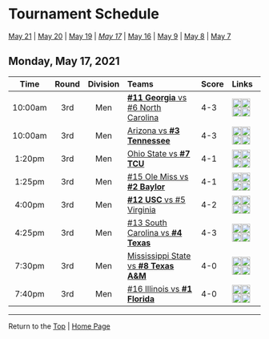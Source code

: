 <a name="top"></a>  

# Tournament Schedule  

[May 21](./05-21.md) &#124; [May 20](./05-20.md) &#124; [May 19](./05-19.md) &#124; *[May 17](./05-17.md)* &#124; [May 16](./05-16.md) &#124; [May 9](./05-09.md) &#124; [May 8](./05-08.md) &#124; [May 7](./05-07.md)

## Monday, May 17, 2021 <a name="05-17"></a>  

| **Time** | **Round** | **Division** | **Teams** | **Score** | **Links** |  
| :------: | :-------: | :----------: | :-------- | :-------- | :-------- |  
| 10:00am  | 3rd       | Men          | [<b>#11 Georgia</b> vs #6 North Carolina](../ncaam/matches/R3_31-36_UGA_vs_UNC.md) | 4-3       | <a href="http://scores.tennisticker.de/usa/ustanc/conf/league/sb.html?tournid=776&clubid=584-255&cn1=UNC&cn2=Georgia&ci1=584&ci2=255&lid=82" target="_blank"><img src="https://abs-0.twimg.com/emoji/v2/svg/1f4ca.svg" width="18" height="18" /></a><a href="https://www.ustanationalcampus.com/content/dam/nationalcampus/collegiate/ncaa2021/pdf/M16UGAUNC.pdf" target="_blank"><img src="https://abs-0.twimg.com/emoji/v2/svg/1f4dd.svg" width="18" height="18" /></a><a href="https://www.ustanationalcampus.com/en/home/news/2021-mens-round-of-16-10-am-photos.html" target="_blank"><img src="https://abs-0.twimg.com/emoji/v2/svg/1f4f7.svg" width="18" height="18" /></a><a href="https://www.ustanationalcampus.com/content/dam/nationalcampus/collegiate/ncaa2021/pdf/M16UGAUNCQuotes.pdf" target="_blank"><img src="https://abs-0.twimg.com/emoji/v2/svg/1f399.svg" width="18" height="18" /></a> |  
| 10:00am  | 3rd       | Men          | [Arizona vs <b>#3 Tennessee</b>](../ncaam/matches/R3_25-30_ARIZ_vs_TENN.md) | 4-3       | <a href="http://scores.tennisticker.de/usa/ustanc/conf/league/sb.html?tournid=775&clubid=257-267&cn1=Tennessee&cn2=Arizona&ci1=257&ci2=267&lid=82" target="_blank"><img src="https://abs-0.twimg.com/emoji/v2/svg/1f4ca.svg" width="18" height="18" /></a><a href="https://www.ustanationalcampus.com/content/dam/nationalcampus/collegiate/ncaa2021/pdf/M16TENNARIZ.pdf" target="_blank"><img src="https://abs-0.twimg.com/emoji/v2/svg/1f4dd.svg" width="18" height="18" /></a><a href="https://www.ustanationalcampus.com/en/home/news/2021-mens-round-of-16-10-am-photos.html" target="_blank"><img src="https://abs-0.twimg.com/emoji/v2/svg/1f4f7.svg" width="18" height="18" /></a><a href="https://www.ustanationalcampus.com/content/dam/nationalcampus/collegiate/ncaa2021/pdf/M16TENNARIZQuotes.pdf" target="_blank"><img src="https://abs-0.twimg.com/emoji/v2/svg/1f399.svg" width="18" height="18" /></a> |  
| 1:20pm   | 3rd       | Men          | [Ohio State vs <b>#7 TCU</b>](../ncaam/matches/R3_37-42_OSU_vs_TCU.md) | 4-1       | <a href="http://scores.tennisticker.de/usa/ustanc/conf/league/sb.html?tournid=777&clubid=591-585&cn1=TCU&cn2=Ohio%20State&ci1=591&ci2=585&lid=82" target="_blank"><img src="https://abs-0.twimg.com/emoji/v2/svg/1f4ca.svg" width="18" height="18" /></a><a href="https://www.ustanationalcampus.com/content/dam/nationalcampus/collegiate/ncaa2021/pdf/M16TCUOSU.pdf" target="_blank"><img src="https://abs-0.twimg.com/emoji/v2/svg/1f4dd.svg" width="18" height="18" /></a><a href="https://www.ustanationalcampus.com/en/home/news/2021-mens-round-of-16-1-pm-photos.html" target="_blank"><img src="https://abs-0.twimg.com/emoji/v2/svg/1f4f7.svg" width="18" height="18" /></a><a href="https://www.ustanationalcampus.com/content/dam/nationalcampus/collegiate/ncaa2021/pdf/M16TCUOSUQuotes.pdf" target="_blank"><img src="https://abs-0.twimg.com/emoji/v2/svg/1f399.svg" width="18" height="18" /></a> |  
| 1:25pm   | 3rd       | Men          | [#15 Ole Miss vs <b>#2 Baylor</b>](../ncaam/matches/R3_43-48_MISS_vs_BAY.md) | 4-1       | <a href="http://scores.tennisticker.de/usa/ustanc/conf/league/sb.html?tournid=778&clubid=552-670&cn1=Baylor&cn2=Ole%20Miss&ci1=552&ci2=670&lid=82" target="_blank"><img src="https://abs-0.twimg.com/emoji/v2/svg/1f4ca.svg" width="18" height="18" /></a><a href="https://www.ustanationalcampus.com/content/dam/nationalcampus/collegiate/ncaa2021/pdf/M16BAYMISS.pdf" target="_blank"><img src="https://abs-0.twimg.com/emoji/v2/svg/1f4dd.svg" width="18" height="18" /></a><a href="https://www.ustanationalcampus.com/en/home/news/2021-mens-round-of-16-1-pm-photos.html" target="_blank"><img src="https://abs-0.twimg.com/emoji/v2/svg/1f4f7.svg" width="18" height="18" /></a><a href="https://www.ustanationalcampus.com/content/dam/nationalcampus/collegiate/ncaa2021/pdf/M16BAYMISSQuotes.pdf" target="_blank"><img src="https://abs-0.twimg.com/emoji/v2/svg/1f399.svg" width="18" height="18" /></a> |  
| 4:00pm   | 3rd       | Men          | [<b>#12 USC</b> vs #5 Virginia](../ncaam/matches/R3_13-18_USC_vs_UVA.md) | 4-2       | <a href="http://scores.tennisticker.de/usa/ustanc/conf/league/sb.html?tournid=779&clubid=269-299&cn1=Virginia&cn2=USC&ci1=269&ci2=299&lid=82" target="_blank"><img src="https://abs-0.twimg.com/emoji/v2/svg/1f4ca.svg" width="18" height="18" /></a><a href="https://www.ustanationalcampus.com/content/dam/nationalcampus/collegiate/ncaa2021/pdf/M16USCUVA.pdf" target="_blank"><img src="https://abs-0.twimg.com/emoji/v2/svg/1f4dd.svg" width="18" height="18" /></a><a href="https://www.ustanationalcampus.com/en/home/news/2021-mens-round-of-16-4-pm-matches.html" target="_blank"><img src="https://abs-0.twimg.com/emoji/v2/svg/1f4f7.svg" width="18" height="18" /></a><a href="https://www.ustanationalcampus.com/content/dam/nationalcampus/collegiate/ncaa2021/pdf/M16USCUVAQuotes.pdf" target="_blank"><img src="https://abs-0.twimg.com/emoji/v2/svg/1f399.svg" width="18" height="18" /></a> |  
| 4:25pm   | 3rd       | Men          | [#13 South Carolina vs <b>#4 Texas</b>](../ncaam/matches/R3_19-24_SCAR_vs_TEX.md) | 4-3       | <a href="http://scores.tennisticker.de/usa/ustanc/conf/league/sb.html?tournid=780&clubid=265-295&cn1=Texas&cn2=S%20Carolina&ci1=265&ci2=295&lid=82" target="_blank"><img src="https://abs-0.twimg.com/emoji/v2/svg/1f4ca.svg" width="18" height="18" /></a><a href="https://www.ustanationalcampus.com/content/dam/nationalcampus/collegiate/ncaa2021/pdf/M16TEXSCAR.pdf" target="_blank"><img src="https://abs-0.twimg.com/emoji/v2/svg/1f4dd.svg" width="18" height="18" /></a><a href="https://www.ustanationalcampus.com/en/home/news/2021-mens-round-of-16-4-pm-matches.html" target="_blank"><img src="https://abs-0.twimg.com/emoji/v2/svg/1f4f7.svg" width="18" height="18" /></a><a href="https://www.ustanationalcampus.com/content/dam/nationalcampus/collegiate/ncaa2021/pdf/M16TEXSCARQuotes.pdf" target="_blank"><img src="https://abs-0.twimg.com/emoji/v2/svg/1f399.svg" width="18" height="18" /></a> |  
| 7:30pm   | 3rd       | Men          | [Mississippi State vs <b>#8 Texas A&M</b>](../ncaam/matches/R3_7-12_MSST_vs_AM.md) | 4-0       | <a href="http://scores.tennisticker.de/usa/ustanc/conf/league/sb.html?tournid=782&clubid=297-730&cn1=Texas%20A%26M&cn2=Miss%20State&ci1=297&ci2=730&lid=82" target="_blank"><img src="https://abs-0.twimg.com/emoji/v2/svg/1f4ca.svg" width="18" height="18" /></a><a href="https://www.ustanationalcampus.com/content/dam/nationalcampus/collegiate/ncaa2021/pdf/M16AMMSU.pdf" target="_blank"><img src="https://abs-0.twimg.com/emoji/v2/svg/1f4dd.svg" width="18" height="18" /></a><a href="https://www.ustanationalcampus.com/en/home/news/2021-mens-round-of-16-7-pm-photos.html" target="_blank"><img src="https://abs-0.twimg.com/emoji/v2/svg/1f4f7.svg" width="18" height="18" /></a><a href="https://www.ustanationalcampus.com/content/dam/nationalcampus/collegiate/ncaa2021/pdf/M16TAMUMSUQuotes.pdf" target="_blank"><img src="https://abs-0.twimg.com/emoji/v2/svg/1f399.svg" width="18" height="18" /></a> |  
| 7:40pm   | 3rd       | Men          | [#16 Illinois vs <b>#1 Florida</b>](../ncaam/matches/R3_1-6_ILL_vs_FLA.md) | 4-0       | <a href="http://scores.tennisticker.de/usa/ustanc/conf/league/sb.html?tournid=781&clubid=251-298&cn1=Florida&cn2=Illinois&ci1=251&ci2=298&lid=82" target="_blank"><img src="https://abs-0.twimg.com/emoji/v2/svg/1f4ca.svg" width="18" height="18" /></a><a href="https://www.ustanationalcampus.com/content/dam/nationalcampus/collegiate/ncaa2021/pdf/M16UFILL.pdf" target="_blank"><img src="https://abs-0.twimg.com/emoji/v2/svg/1f4dd.svg" width="18" height="18" /></a><a href="https://www.ustanationalcampus.com/en/home/news/2021-mens-round-of-16-7-pm-photos.html" target="_blank"><img src="https://abs-0.twimg.com/emoji/v2/svg/1f4f7.svg" width="18" height="18" /></a><a href="https://www.ustanationalcampus.com/content/dam/nationalcampus/collegiate/ncaa2021/pdf/M16UFILLQuotes.pdf" target="_blank"><img src="https://abs-0.twimg.com/emoji/v2/svg/1f399.svg" width="18" height="18" /></a> |  

------

Return to the [Top](#top) &#124; [Home Page](../../index.md)